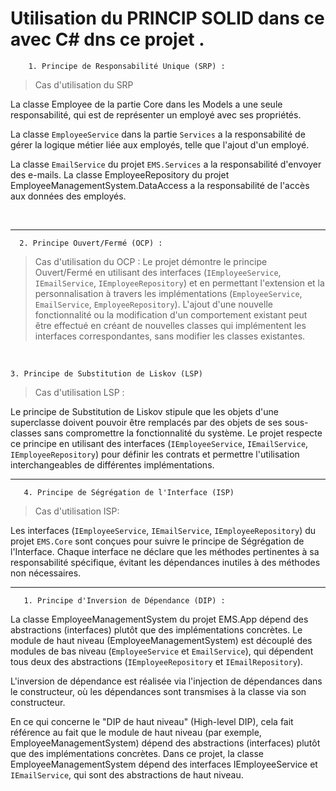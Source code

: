 # Utilisation du PRINCIP SOLID dans ce avec C# dns ce projet .

        1. Principe de Responsabilité Unique (SRP) :

>Cas d'utilisation du SRP 

La classe Employee de la partie Core dans les Models a une seule responsabilité, qui est de représenter un employé avec ses propriétés.
 
La classe `EmployeeService` dans la partie `Services` a la responsabilité de gérer la logique métier liée aux employés, telle que l'ajout d'un employé.

La classe `EmailService` du projet `EMS.Services` a la responsabilité d'envoyer des e-mails.
La classe EmployeeRepository du projet EmployeeManagementSystem.DataAccess a la responsabilité de l'accès aux données des employés.

<br/>

---

      2. Principe Ouvert/Fermé (OCP) :

>Cas d'utilisation du OCP :
Le projet démontre le principe Ouvert/Fermé en utilisant des interfaces (`IEmployeeService`, `IEmailService`, `IEmployeeRepository`) et en permettant l'extension et la personnalisation à travers les implémentations (`EmployeeService`, `EmailService`, `EmployeeRepository`).
L'ajout d'une nouvelle fonctionnalité ou la modification d'un comportement existant peut être effectué en créant de nouvelles classes qui implémentent les interfaces correspondantes, sans modifier les classes existantes.

<br/>

    3. Principe de Substitution de Liskov (LSP) 
                            
> Cas d'utilisation LSP :

Le principe de Substitution de Liskov stipule que les objets d'une superclasse doivent pouvoir être remplacés par des objets de ses sous-classes sans compromettre la fonctionnalité du système.
Le projet respecte ce principe en utilisant des interfaces (`IEmployeeService`, `IEmailService`, `IEmployeeRepository`) pour définir les contrats et permettre l'utilisation interchangeables de différentes implémentations.

---
       4. Principe de Ségrégation de l'Interface (ISP)

>Cas d'utilisation ISP:

Les interfaces (`IEmployeeService`, `IEmailService`, `IEmployeeRepository`) du projet `EMS.Core` sont conçues pour suivre le principe de Ségrégation de l'Interface.
Chaque interface ne déclare que les méthodes pertinentes à sa responsabilité spécifique, évitant les dépendances inutiles à des méthodes non nécessaires.

---
       1. Principe d'Inversion de Dépendance (DIP) :

La classe EmployeeManagementSystem du projet EMS.App dépend des abstractions (interfaces) plutôt que des implémentations concrètes.
Le module de haut niveau (EmployeeManagementSystem) est découplé des modules de bas niveau (`EmployeeService` et `EmailService`), qui dépendent tous deux des abstractions (`IEmployeeRepository` et `IEmailRepository`).

L'inversion de dépendance est réalisée via l'injection de dépendances dans le constructeur, où les dépendances sont transmises à la classe via son constructeur.

En ce qui concerne le "DIP de haut niveau" (High-level DIP), cela fait référence au fait que le module de haut niveau (par exemple, EmployeeManagementSystem) dépend des abstractions (interfaces) plutôt que des implémentations concrètes. Dans ce projet, la classe EmployeeManagementSystem dépend des interfaces IEmployeeService et `IEmailService`, qui sont des abstractions de haut niveau.
